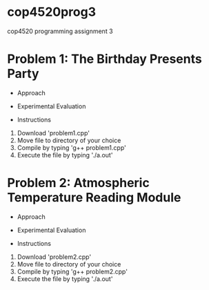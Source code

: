 # cop4520prog3
cop4520 programming assignment 3

# Problem 1: The Birthday Presents Party

- Approach


- Experimental Evaluation


- Instructions
1. Download 'problem1.cpp'
2. Move file to directory of your choice
3. Compile by typing 'g++ problem1.cpp'
4. Execute the file by typing './a.out'

# Problem 2: Atmospheric Temperature Reading Module

- Approach



- Experimental Evaluation


- Instructions
1. Download 'problem2.cpp'
2. Move file to directory of your choice
3. Compile by typing 'g++ problem2.cpp'
4. Execute the file by typing './a.out'
